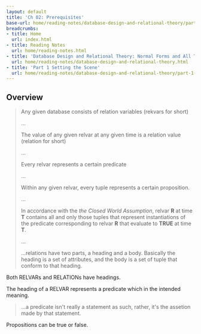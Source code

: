 ```yaml
---
layout: default
title: 'Ch 02: Prerequisites'
base-url: home/reading-notes/database-design-and-relational-theory/part-1-setting-the-scene/ch-02-prerequisites.html
breadcrumbs:
- title: Home
  url: index.html
- title: Reading Notes
  url: home/reading-notes.html
- title: 'Database Design and Relational Theory: Normal Forms and All That Jazz'
  url: home/reading-notes/database-design-and-relational-theory.html
- title: 'Part 1 Setting the Scene'
  url: home/reading-notes/database-design-and-relational-theory/part-1-setting-the-scene.html
---
```


## Overview

> Any given database consists of relation variables (rekvars for short)
>
> ...
>
> The value of any given relvar at any given time is a relation value (relation for short)
>
> ...
>
> Every relvar represents a certain predicate
>
> ...
>
> Within any given relvar, every tuple represents a certain proposition.
>
> ...
>
> In accordance with the _the Closed World Assumption_, relvar __R__ at time __T__ contains all and only those tuples that represent instantiations of the predicate corresponding to relvar __R__ that evaluate to __TRUE__ at time __T__.
>
> ...
>
> ...relations have two parts, a heading and a body. Basically the heading is a set of attributes, and the body is a set of tuple that conform to that heading.

Both RELVARs and RELATIONs have headings.

The heading of a RELVAR represents a predicate which in the intended meaning.

> ...a predicate isn't really a statement as such, rather, it's the assetion made by that statement.

Propositions can be true or false.
